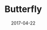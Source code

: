 ---
title: Butterfly
date: '2017-04-22'
thumb_image: images/mar-2yo/butterfly.jpg
thumb_image_alt: Butterfly
image: images/mar-2yo/butterfly.jpg
image_alt: Butterfly
template: project
---	